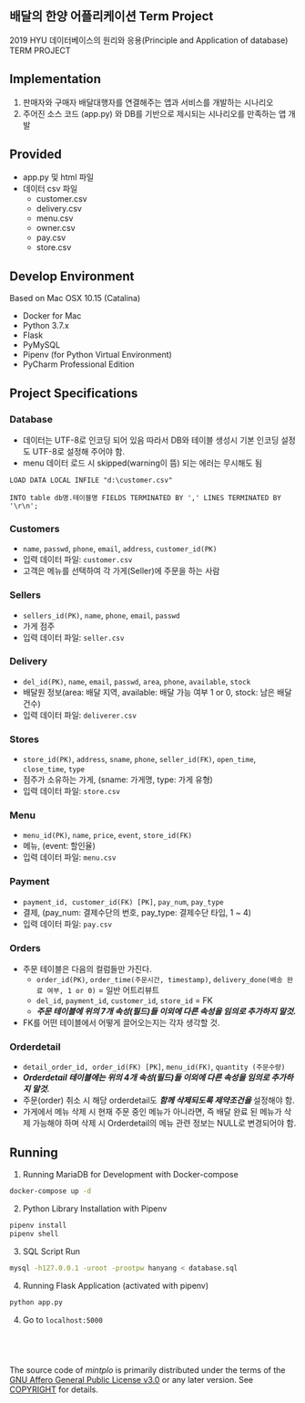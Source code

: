 ## 배달의 한양 어플리케이션 Term Project

2019 HYU 데이터베이스의 원리와 응용(Principle and Application of database) TERM PROJECT

## Implementation

1. 판매자와 구매자 배달대행자를 연결해주는 앱과 서비스를 개발하는 시나리오
2. 주어진 소스 코드 (app.py) 와 DB를 기반으로 제시되는 시나리오를 만족하는 앱 개발

## Provided

- app.py 및 html 파일
- 데이터 csv 파일
    - customer.csv
    - delivery.csv
    - menu.csv
    - owner.csv
    - pay.csv
    - store.csv

## Develop Environment
Based on Mac OSX 10.15 (Catalina)

- Docker for Mac
- Python 3.7.x
- Flask
- PyMySQL
- Pipenv (for Python Virtual Environment)
- PyCharm Professional Edition

## Project Specifications

### Database

- 데이터는 UTF-8로 인코딩 되어 있음 따라서 DB와 테이블 생성시 기본 인코딩 설정도 UTF-8로 설정해 주어야 함.
- menu 데이터 로드 시 skipped(warning이 뜸) 되는 에러는 무시해도 됨

```
LOAD DATA LOCAL INFILE "d:\customer.csv"

INTO table db명.테이블명 FIELDS TERMINATED BY ',' LINES TERMINATED BY '\r\n';
```

### Customers

- `name`, `passwd`, `phone`, `email`, `address`, `customer_id(PK)`
- 입력 데이터 파일: `customer.csv`
- 고객은 메뉴를 선택하여 각 가게(Seller)에 주문을 하는 사람

### Sellers

- `sellers_id(PK)`, `name`, `phone`, `email`, `passwd`
- 가게 점주
- 입력 데이터 파일: `seller.csv`

### Delivery

- `del_id(PK)`, `name`, `email`, `passwd`, `area`, `phone`, `available`, `stock`
- 배달원 정보(area: 배달 지역, available: 배달 가능 여부 1 or 0, stock: 남은 배달 건수)
- 입력 데이터 파일: `deliverer.csv`

### Stores

- `store_id(PK)`, `address`, `sname`, `phone`, `seller_id(FK)`, `open_time`, `close_time`, `type`
- 점주가 소유하는 가게, (sname: 가게명, type: 가게 유형)
- 입력 데이터 파일: `store.csv`

### Menu

- `menu_id(PK)`, `name`, `price`, `event`, `store_id(FK)`
- 메뉴, (event: 할인율)
- 입력 데이터 파일: `menu.csv`

### Payment

- `payment_id, customer_id(FK) [PK]`, `pay_num`, `pay_type`
- 결제, (pay_num: 결제수단의 번호, pay_type: 결제수단 타입, 1 ~ 4)
- 입력 데이터 파일: `pay.csv`

### Orders

- 주문 테이블은 다음의 컬럼들만 가진다.
    - `order_id(PK)`, `order_time(주문시간, timestamp)`, `delivery_done(배송 완료 여부, 1 or 0)` = 일반 어트리뷰트
    - `del_id`, `payment_id`, `customer_id`, `store_id` = FK
    - **_주문 테이블에 위의 7개 속성(필드)들 이외에 다른 속성을 임의로 추가하지 말것._**
- FK를 어떤 테이블에서 어떻게 끌어오는지는 각자 생각할 것.

### Orderdetail

- `detail_order_id, order_id(FK) [PK]`, `menu_id(FK)`, `quantity (주문수량)`
- **_Orderdetail 테이블에는 위의 4개 속성(필드)들 이외에 다른 속성을 임의로 추가하지 말것._**
- 주문(order) 취소 시 해당 orderdetail도 **_함께 삭제되도록 제약조건을_** 설정해야 함.
- 가게에서 메뉴 삭제 시 현재 주문 중인 메뉴가 아니라면, 즉 배달 완료 된 메뉴가 삭제 가능해야 하며 삭제 시 Orderdetail의 메뉴 관련 정보는 NULL로 변경되어야 함.

## Running

1. Running MariaDB for Development with Docker-compose

```bash
docker-compose up -d
```

2. Python Library Installation with Pipenv

```bash
pipenv install
pipenv shell
```

3. SQL Script Run

```bash
mysql -h127.0.0.1 -uroot -prootpw hanyang < database.sql
```

4. Running Flask Application (activated with pipenv)

```bash
python app.py
```

4. Go to `localhost:5000`

&nbsp;
--------

The source code of *mintplo* is primarily distributed under the terms
of the [GNU Affero General Public License v3.0] or any later version. See
[COPYRIGHT] for details.

[GNU Affero General Public License v3.0]: LICENSE
[COPYRIGHT]: COPYRIGHT
